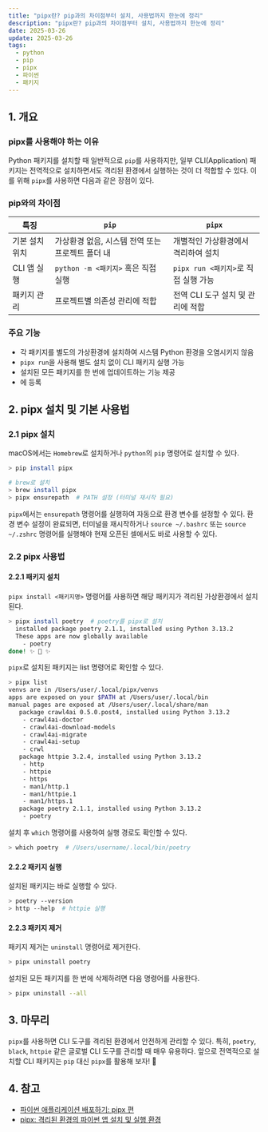 ```yaml
---
title: "pipx란? pip과의 차이점부터 설치, 사용법까지 한눈에 정리"
description: "pipx란? pip과의 차이점부터 설치, 사용법까지 한눈에 정리"
date: 2025-03-26
update: 2025-03-26
tags:
  - python
  - pip
  - pipx
  - 파이썬
  - 패키지
---
```


## 1. 개요

### pipx를 사용해야 하는 이유

Python 패키지를 설치할 때 일반적으로 `pip`를 사용하지만, 일부 CLI(Application) 패키지는 전역적으로 설치하면서도 격리된 환경에서 실행하는 것이 더 적합할 수 있다. 이를 위해 `pipx`를 사용하면 다음과 같은 장점이 있다.

### pip와의 차이점

| 특징           | `pip`                                            | `pipx`                               |
| -------------- | ------------------------------------------------ | ------------------------------------ |
| 기본 설치 위치 | 가상환경 없음, 시스템 전역 또는 프로젝트 폴더 내 | 개별적인 가상환경에서 격리하여 설치  |
| CLI 앱 실행    | `python -m <패키지>` 혹은 직접 실행              | `pipx run <패키지>`로 직접 실행 가능 |
| 패키지 관리    | 프로젝트별 의존성 관리에 적합                    | 전역 CLI 도구 설치 및 관리에 적합    |

### 주요 기능

- 각 패키지를 별도의 가상환경에 설치하여 시스템 Python 환경을 오염시키지 않음
- `pipx run`을 사용해 별도 설치 없이 CLI 패키지 실행 가능
- 설치된 모든 패키지를 한 번에 업데이트하는 기능 제공
- 에 등록

## 2. pipx 설치 및 기본 사용법

### 2.1 pipx 설치

macOS에서는 `Homebrew`로 설치하거나 `python`의 `pip` 명령어로 설치할 수 있다.

```bash
> pip install pipx

# brew로 설치
> brew install pipx
> pipx ensurepath  # PATH 설정 (터미널 재시작 필요)
```

`pipx`에서는 `ensurepath` 명령어를 실행하여 자동으로 환경 변수를 설정할 수 있다. 환경 변수 설정이 완료되면, 터미널을 재시작하거나 `source ~/.bashrc` 또는 `source ~/.zshrc` 명령어를 실행해야 현재 오픈된 셀에서도 바로 사용할 수 있다.

### 2.2 pipx 사용법

#### 2.2.1 패키지 설치

`pipx install <패키지명>` 명령어를 사용하면 해당 패키지가 격리된 가상환경에서 설치된다.

```bash
> pipx install poetry  # poetry를 pipx로 설치
  installed package poetry 2.1.1, installed using Python 3.13.2
  These apps are now globally available
    - poetry
done! ✨ 🌟 ✨
```

`pipx`로 설치된 패키지는 list 명령어로 확인할 수 있다.

```bash
> pipx list
venvs are in /Users/user/.local/pipx/venvs
apps are exposed on your $PATH at /Users/user/.local/bin
manual pages are exposed at /Users/user/.local/share/man
   package crawl4ai 0.5.0.post4, installed using Python 3.13.2
    - crawl4ai-doctor
    - crawl4ai-download-models
    - crawl4ai-migrate
    - crawl4ai-setup
    - crwl
   package httpie 3.2.4, installed using Python 3.13.2
    - http
    - httpie
    - https
    - man1/http.1
    - man1/httpie.1
    - man1/https.1
   package poetry 2.1.1, installed using Python 3.13.2
    - poetry
```

설치 후 `which` 명령어를 사용하여 실행 경로도 확인할 수 있다.

```bash
> which poetry  # /Users/username/.local/bin/poetry
```

#### 2.2.2 패키지 실행

설치된 패키지는 바로 실행할 수 있다.

```bash
> poetry --version
> http --help  # httpie 실행
```

#### 2.2.3 패키지 제거

패키지 제거는 `uninstall` 명령어로 제거한다.

```bash
> pipx uninstall poetry
```

설치된 모든 패키지를 한 번에 삭제하려면 다음 명령어를 사용한다.

```bash
> pipx uninstall --all
```

## 3. 마무리

`pipx`를 사용하면 CLI 도구를 격리된 환경에서 안전하게 관리할 수 있다. 특히, `poetry`, `black`, `httpie` 같은 글로벌 CLI 도구를 관리할 때 매우 유용하다. 앞으로 전역적으로 설치할 CLI 패키지는 `pip` 대신 `pipx`를 활용해 보자! 🚀

## 4. 참고

- [파이썬 애플리케이션 배포하기: pipx 편](https://yozm.wishket.com/magazine/detail/2536/)
- [pipx: 격리된 환경의 파이썬 앱 설치 및 실행 환경](https://wikidocs.net/228579)
